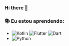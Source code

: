### Hi there 👋

<!--
**gisesonia/gisesonia** is a ✨ _special_ ✨ repository because its `README.md` (this file) appears on your GitHub profile.

- 🔭 I’m currently working on ...
- 🌱 I’m currently learning ...
- 👯 I’m looking to collaborate on ...
- 🤔 I’m looking for help with ...
- 💬 Ask me about ...
- 📫 How to reach me: ...
- 😄 Pronouns: ...
- ⚡ Fun fact: ...
-->
 ### :books: Eu estou aprendendo:
 - ![Kotlin](https://img.shields.io/badge/-kotlin-006a71?&logo=kotlin) ![Flutter](https://img.shields.io/badge/-Flutter-5dcede?&logo=flutter) ![Dart](https://img.shields.io/badge/-Dart-0d91a3?&logo=dart)
 - ![Python](https://img.shields.io/badge/-Python-780723?&logo=python) 
